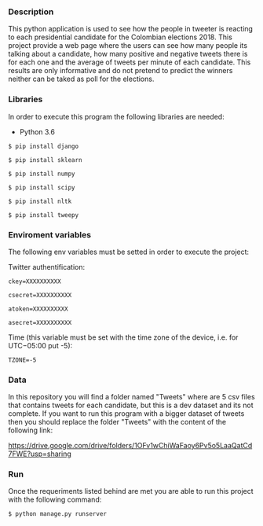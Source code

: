 ﻿### Description

This python application is used to see how the people in tweeter is reacting to each presidential candidate for the Colombian elections 2018.
This project provide a web page where the users can see how many people its talking about a candidate, how many positive and negative tweets there is for each one and the average of tweets per minute of each candidate.
This results are only informative and do not pretend to predict the winners neither can be taked as poll for the elections.

### Libraries

In order to execute this program the following libraries are needed:

- Python 3.6

`$ pip install django`

`$ pip install sklearn`

`$ pip install numpy`

`$ pip install scipy`

`$ pip install nltk`

`$ pip install tweepy`

### Enviroment variables
The following env variables must be setted in order to execute the project:

Twitter authentification:

`ckey=XXXXXXXXXX` 

`csecret=XXXXXXXXXX`

`atoken=XXXXXXXXXX`

`asecret=XXXXXXXXXX`

Time (this variable must be set with the time zone of the device, i.e. for UTC−05:00 put -5):

`TZONE=-5`

### Data

In this repository you will find a folder named "Tweets" where are 5 csv files that contains tweets for each candidate, but this is a dev dataset and its not complete.
If you want to run this program with a bigger dataset of tweets then you should replace the folder "Tweets" with the content of the following link:

https://drive.google.com/drive/folders/1OFv1wChiWaFaoy6Pv5o5LaaQatCd7FWE?usp=sharing

### Run
Once the requeriments listed behind are met you are able to run this project with the following command:

`$ python manage.py runserver`